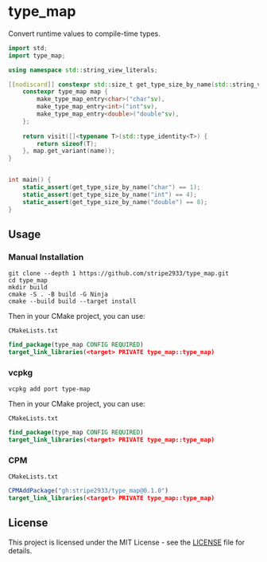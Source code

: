# type_map

Convert runtime values to compile-time types.

```c++
import std;
import type_map;

using namespace std::string_view_literals;

[[nodiscard]] constexpr std::size_t get_type_size_by_name(std::string_view name) {
    constexpr type_map map {
        make_type_map_entry<char>("char"sv),
        make_type_map_entry<int>("int"sv),
        make_type_map_entry<double>("double"sv),
    };
    
    return visit([]<typename T>(std::type_identity<T>) {
        return sizeof(T);
    }, map.get_variant(name));
}


int main() {
    static_assert(get_type_size_by_name("char") == 1);
    static_assert(get_type_size_by_name("int") == 4);
    static_assert(get_type_size_by_name("double") == 8);
}
```

## Usage

### Manual Installation

```shell
git clone --depth 1 https://github.com/stripe2933/type_map.git
cd type_map
mkdir build
cmake -S . -B build -G Ninja
cmake --build build --target install
```

Then in your CMake project, you can use:

`CMakeLists.txt`
```cmake
find_package(type_map CONFIG REQUIRED)
target_link_libraries(<target> PRIVATE type_map::type_map)
```

### vcpkg

```shell
vcpkg add port type-map
```

Then in your CMake project, you can use:

`CMakeLists.txt`
```cmake
find_package(type_map CONFIG REQUIRED)
target_link_libraries(<target> PRIVATE type_map::type_map)
```

### CPM

`CMakeLists.txt`
```cmake
CPMAddPackage("gh:stripe2933/type_map@0.1.0")
target_link_libraries(<target> PRIVATE type_map::type_map)
```

## License

This project is licensed under the MIT License - see the [LICENSE](LICENSE.txt) file for details.